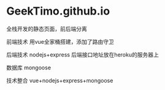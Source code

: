 # GeekTimo.github.io
全栈开发的静态页面，前后端分离

前端技术
用vue全家桶搭建，添加了路由守卫

后端技术
nodejs+express
后端接口地址放在heroku的服务器上

数据库
mongoose

技术整合
vue+nodejs+express+mongoose

